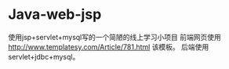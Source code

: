 # Java-web-jsp
使用jsp+servlet+mysql写的一个简陋的线上学习小项目
前端网页使用 http://www.templatesy.com/Article/781.html 该模板。
后端使用servlet+jdbc+mysql。


